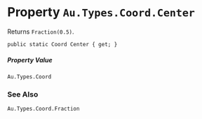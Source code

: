 # Property `Au.Types.Coord.Center`

Returns `Fraction(0.5)`.

```
public static Coord Center { get; }
```

##### Property Value

`Au.Types.Coord`

### See Also

`Au.Types.Coord.Fraction`